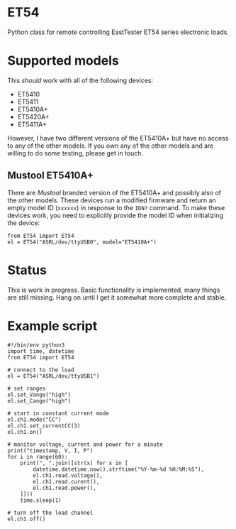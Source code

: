 # ET54

Python class for remote controlling EastTester ET54 series electronic loads.

# Supported models

This *should* work with all of the following devices:

* ET5410
* ET5411
* ET5410A+
* ET5420A+
* ET5411A+

However, I have two different versions of the ET5410A+ but have no access to
any of the other models. If you own any of the other models and are willing to
do some testing, please get in touch.

## Mustool ET5410A+

There are *Mustool* branded version of the ET5410A+ and possibly also of the
other models. These devices run a modified firmware and return an empty model
ID (`xxxxxx`) in response to the `IDN?` command. To make these devices work,
you need to explicitly provide the model ID when initializing the device:

    from ET54 import ET54
    el = ET54("ASRL/dev/ttyUSB0", model="ET5410A+")


# Status

This is work in progress. Basic functionality is implemented, many things are
still missing.  Hang on until I get it somewhat more complete and stable.


# Example script

    #!/bin/env python3
    import time, datetime
    from ET54 import ET54

    # connect to the load
    el = ET54("ASRL/dev/ttyUSB1")

    # set ranges
    el.set_Vange("high")
    el.set_Cange("high")

    # start in constant current mode
    el.ch1.mode("CC")
    el.ch1.set_currentCC(3)
    el.ch1.on()
    
    # monitor voltage, current and power for a minute
    print("timestamp, V, I, P")
    for i in range(60):
        print(", ".join([str(x) for x in [
            datetime.datetime.now().strftime("%Y-%m-%d %H:%M:%S"),
            el.ch1.read.voltage(),
            el.ch1.read.curent(),
            el.ch1.read.power(),
        ]]))
        time.sleep(1)

    # turn off the load channel
    el.ch1.off()

